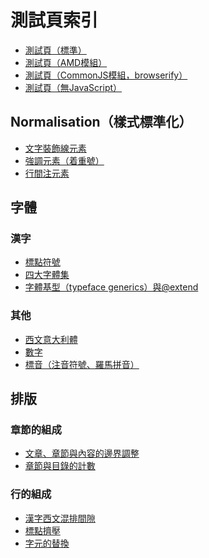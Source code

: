 測試頁索引
========

 - [測試頁（標準）](test.html)
 - [測試頁（AMD模組）](test-amd.html)
 - [測試頁（CommonJS模組，browserify）](test-commonjs.html)
 - [測試頁（無JavaScript）](test-nojs.html)

## Normalisation（樣式標準化）

 - [文字裝飾線元素](./deco-line.html)
 - [強調元素（着重號）](./em.html)
 - [行間注元素](./ruby.html)

## 字體
### 漢字

 - [標點符號](./biaodian.html)
 - [四大字體集](./four.html)
 - [字體基型（typeface generics）與@extend](./generics.html)

### 其他

 - [西文意大利體](./italic.html)
 - [數字](./numeral.html)
 - [標音（注音符號、羅馬拼音）](./ruby\(ff\).html)

## 排版
### 章節的組成

 - [文章、章節與內容的邊界調整](./well-knit.html)
 - [章節與目錄的計數](./counter.html)

### 行的組成

 - [漢字西文混排間隙](./hws.html)
 - [標點擠壓](./jiya.html)
 - [字元的替換](./subst.html)
